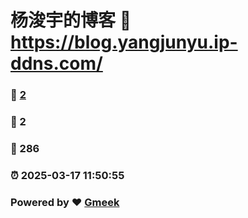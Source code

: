 # 杨浚宇的博客 :link: https://blog.yangjunyu.ip-ddns.com/ 
### :page_facing_up: [2](https://blog.yangjunyu.ip-ddns.com//tag.html) 
### :speech_balloon: 2 
### :hibiscus: 286 
### :alarm_clock: 2025-03-17 11:50:55 
### Powered by :heart: [Gmeek](https://github.com/Meekdai/Gmeek)
